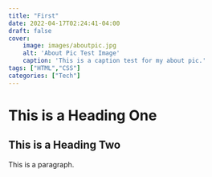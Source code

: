 ```yaml
---
title: "First"
date: 2022-04-17T02:24:41-04:00
draft: false
cover:
    image: images/aboutpic.jpg
    alt: 'About Pic Test Image'
    caption: 'This is a caption test for my about pic.'
tags: ["HTML","CSS"]
categories: ["Tech"]
---
```


# This is a Heading One
## This is a Heading Two

This is a paragraph.

